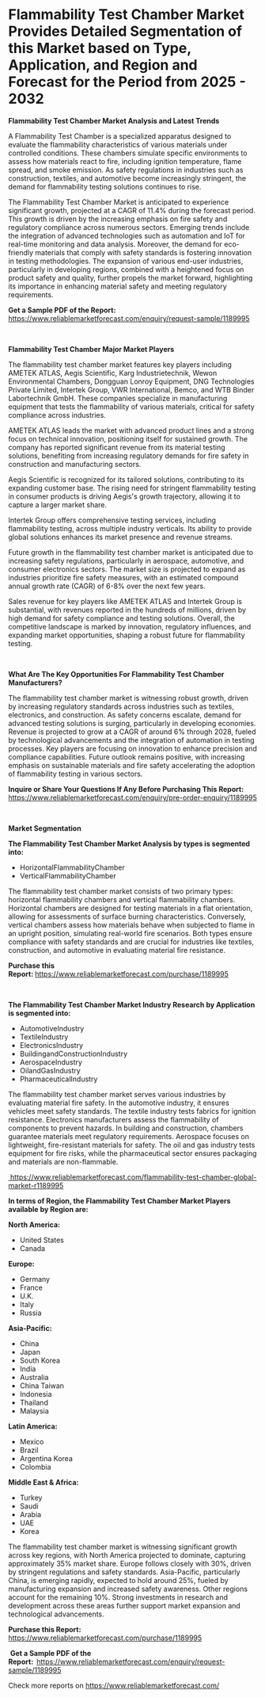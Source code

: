 <p><h1>Flammability Test Chamber Market Provides Detailed Segmentation of this Market based on Type, Application, and Region and Forecast for the Period from 2025 - 2032</h1></p><p><strong>Flammability Test Chamber Market Analysis and Latest Trends</strong></p>
<p><p>A Flammability Test Chamber is a specialized apparatus designed to evaluate the flammability characteristics of various materials under controlled conditions. These chambers simulate specific environments to assess how materials react to fire, including ignition temperature, flame spread, and smoke emission. As safety regulations in industries such as construction, textiles, and automotive become increasingly stringent, the demand for flammability testing solutions continues to rise.</p><p>The Flammability Test Chamber Market is anticipated to experience significant growth, projected at a CAGR of 11.4% during the forecast period. This growth is driven by the increasing emphasis on fire safety and regulatory compliance across numerous sectors. Emerging trends include the integration of advanced technologies such as automation and IoT for real-time monitoring and data analysis. Moreover, the demand for eco-friendly materials that comply with safety standards is fostering innovation in testing methodologies. The expansion of various end-user industries, particularly in developing regions, combined with a heightened focus on product safety and quality, further propels the market forward, highlighting its importance in enhancing material safety and meeting regulatory requirements.</p></p>
<p><strong>Get a Sample PDF of the Report:&nbsp;</strong> <a href="https://www.reliablemarketforecast.com/enquiry/request-sample/1189995?utm_campaign=3029&utm_medium=2&utm_source=Github&utm_content=ia&utm_term=10042025&utm_id=flammability-test-chamber">https://www.reliablemarketforecast.com/enquiry/request-sample/1189995</a></p>
<p>&nbsp;</p>
<p><strong>Flammability Test Chamber Major Market Players</strong></p>
<p><p>The flammability test chamber market features key players including AMETEK ATLAS, Aegis Scientific, Karg Industrietechnik, Wewon Environmental Chambers, Dongguan Lonroy Equipment, DNG Technologies Private Limited, Intertek Group, VWR International, Bemco, and WTB Binder Labortechnik GmbH. These companies specialize in manufacturing equipment that tests the flammability of various materials, critical for safety compliance across industries.</p><p>AMETEK ATLAS leads the market with advanced product lines and a strong focus on technical innovation, positioning itself for sustained growth. The company has reported significant revenue from its material testing solutions, benefiting from increasing regulatory demands for fire safety in construction and manufacturing sectors.</p><p>Aegis Scientific is recognized for its tailored solutions, contributing to its expanding customer base. The rising need for stringent flammability testing in consumer products is driving Aegis's growth trajectory, allowing it to capture a larger market share.</p><p>Intertek Group offers comprehensive testing services, including flammability testing, across multiple industry verticals. Its ability to provide global solutions enhances its market presence and revenue streams.</p><p>Future growth in the flammability test chamber market is anticipated due to increasing safety regulations, particularly in aerospace, automotive, and consumer electronics sectors. The market size is projected to expand as industries prioritize fire safety measures, with an estimated compound annual growth rate (CAGR) of 6-8% over the next few years.</p><p>Sales revenue for key players like AMETEK ATLAS and Intertek Group is substantial, with revenues reported in the hundreds of millions, driven by high demand for safety compliance and testing solutions. Overall, the competitive landscape is marked by innovation, regulatory influences, and expanding market opportunities, shaping a robust future for flammability testing.</p></p>
<p>&nbsp;</p>
<p><strong>What Are The Key Opportunities For Flammability Test Chamber Manufacturers?</strong></p>
<p><p>The flammability test chamber market is witnessing robust growth, driven by increasing regulatory standards across industries such as textiles, electronics, and construction. As safety concerns escalate, demand for advanced testing solutions is surging, particularly in developing economies. Revenue is projected to grow at a CAGR of around 6% through 2028, fueled by technological advancements and the integration of automation in testing processes. Key players are focusing on innovation to enhance precision and compliance capabilities. Future outlook remains positive, with increasing emphasis on sustainable materials and fire safety accelerating the adoption of flammability testing in various sectors.</p></p>
<p><strong>Inquire or Share Your Questions If Any Before Purchasing This Report:</strong> <a href="https://www.reliablemarketforecast.com/enquiry/pre-order-enquiry/1189995?utm_campaign=3029&utm_medium=2&utm_source=Github&utm_content=ia&utm_term=10042025&utm_id=flammability-test-chamber">https://www.reliablemarketforecast.com/enquiry/pre-order-enquiry/1189995</a></p>
<p>&nbsp;</p>
<p><strong>Market Segmentation</strong></p>
<p><strong>The Flammability Test Chamber Market Analysis by types is segmented into:</strong></p>
<p><ul><li>HorizontalFlammabilityChamber</li><li>VerticalFlammabilityChamber</li></ul></p>
<p><p>The flammability test chamber market consists of two primary types: horizontal flammability chambers and vertical flammability chambers. Horizontal chambers are designed for testing materials in a flat orientation, allowing for assessments of surface burning characteristics. Conversely, vertical chambers assess how materials behave when subjected to flame in an upright position, simulating real-world fire scenarios. Both types ensure compliance with safety standards and are crucial for industries like textiles, construction, and automotive in evaluating material fire resistance.</p></p>
<p><strong>Purchase this Report:&nbsp;</strong><a href="https://www.reliablemarketforecast.com/purchase/1189995?utm_campaign=3029&utm_medium=2&utm_source=Github&utm_content=ia&utm_term=10042025&utm_id=flammability-test-chamber">https://www.reliablemarketforecast.com/purchase/1189995</a></p>
<p>&nbsp;</p>
<p><strong>The Flammability Test Chamber Market Industry Research by Application is segmented into:</strong></p>
<p><ul><li>AutomotiveIndustry</li><li>TextileIndustry</li><li>ElectronicsIndustry</li><li>BuildingandConstructionIndustry</li><li>AerospaceIndustry</li><li>OilandGasIndustry</li><li>PharmaceuticalIndustry</li></ul></p>
<p><p>The flammability test chamber market serves various industries by evaluating material fire safety. In the automotive industry, it ensures vehicles meet safety standards. The textile industry tests fabrics for ignition resistance. Electronics manufacturers assess the flammability of components to prevent hazards. In building and construction, chambers guarantee materials meet regulatory requirements. Aerospace focuses on lightweight, fire-resistant materials for safety. The oil and gas industry tests equipment for fire risks, while the pharmaceutical sector ensures packaging and materials are non-flammable.</p></p>
<p><a href="https://www.reliablemarketforecast.com/flammability-test-chamber-global-market-r1189995?utm_campaign=3029&utm_medium=2&utm_source=Github&utm_content=ia&utm_term=10042025&utm_id=flammability-test-chamber">&nbsp;https://www.reliablemarketforecast.com/flammability-test-chamber-global-market-r1189995</a></p>
<p><strong>In terms of Region, the Flammability Test Chamber Market Players available by Region are:</strong></p>
<p>
    <p> <strong> North America: </strong>
        <ul>
            <li>United States</li>
            <li>Canada</li>
        </ul>
        </p> 
    <p> <strong> Europe: </strong>
        <ul>
            <li>Germany</li>
            <li>France</li>
            <li>U.K.</li>
            <li>Italy</li>
            <li>Russia</li>
        </ul>
        </p> 
    <p> <strong> Asia-Pacific: </strong>
        <ul>
            <li>China</li>
            <li>Japan</li>
            <li>South Korea</li>
            <li>India</li>
            <li>Australia</li>
            <li>China Taiwan</li>
            <li>Indonesia</li>
            <li>Thailand</li>
            <li>Malaysia</li>
        </ul>
        </p> 
    <p> <strong> Latin America: </strong>
        <ul>
            <li>Mexico</li>
            <li>Brazil</li>
            <li>Argentina Korea</li>
            <li>Colombia</li>
        </ul>
        </p> 
    <p> <strong> Middle East & Africa: </strong>
        <ul>
            <li>Turkey</li>
            <li>Saudi</li>
            <li>Arabia</li>
            <li>UAE</li>
            <li>Korea</li>
        </ul>
    </p>
    </p>
<p><p>The flammability test chamber market is witnessing significant growth across key regions, with North America projected to dominate, capturing approximately 35% market share. Europe follows closely with 30%, driven by stringent regulations and safety standards. Asia-Pacific, particularly China, is emerging rapidly, expected to hold around 25%, fueled by manufacturing expansion and increased safety awareness. Other regions account for the remaining 10%. Strong investments in research and development across these areas further support market expansion and technological advancements.</p></p>
<p><strong>Purchase this Report: </strong><a href="https://www.reliablemarketforecast.com/purchase/1189995?utm_campaign=3029&utm_medium=2&utm_source=Github&utm_content=ia&utm_term=10042025&utm_id=flammability-test-chamber">https://www.reliablemarketforecast.com/purchase/1189995</a></p>
<p>&nbsp;<strong>Get a Sample PDF of the Report:&nbsp;&nbsp;</strong><a href="https://www.reliablemarketforecast.com/enquiry/request-sample/1189995?utm_campaign=3029&utm_medium=2&utm_source=Github&utm_content=ia&utm_term=10042025&utm_id=flammability-test-chamber">https://www.reliablemarketforecast.com/enquiry/request-sample/1189995</a></p>
<p><strong></strong></p>
<p>Check more reports on <a href="https://www.reliablemarketforecast.com/?utm_campaign=3029&utm_medium=2&utm_source=Github&utm_content=ia&utm_term=10042025&utm_id=flammability-test-chamber">https://www.reliablemarketforecast.com/</a></p>